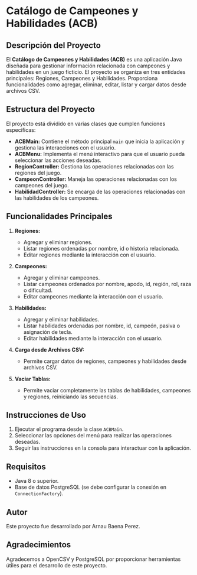 # Catálogo de Campeones y Habilidades (ACB)

## Descripción del Proyecto

El **Catálogo de Campeones y Habilidades (ACB)** es una aplicación Java diseñada para gestionar información relacionada con campeones y habilidades en un juego ficticio. El proyecto se organiza en tres entidades principales: Regiones, Campeones y Habilidades. Proporciona funcionalidades como agregar, eliminar, editar, listar y cargar datos desde archivos CSV.

## Estructura del Proyecto

El proyecto está dividido en varias clases que cumplen funciones específicas:

- **ACBMain:** Contiene el método principal `main` que inicia la aplicación y gestiona las interacciones con el usuario.
- **ACBMenu:** Implementa el menú interactivo para que el usuario pueda seleccionar las acciones deseadas.
- **RegionController:** Gestiona las operaciones relacionadas con las regiones del juego.
- **CampeonController:** Maneja las operaciones relacionadas con los campeones del juego.
- **HabilidadController:** Se encarga de las operaciones relacionadas con las habilidades de los campeones.

## Funcionalidades Principales

1. **Regiones:**
   - Agregar y eliminar regiones.
   - Listar regiones ordenadas por nombre, id o historia relacionada.
   - Editar regiones mediante la interacción con el usuario.

2. **Campeones:**
   - Agregar y eliminar campeones.
   - Listar campeones ordenados por nombre, apodo, id, región, rol, raza o dificultad.
   - Editar campeones mediante la interacción con el usuario.

3. **Habilidades:**
   - Agregar y eliminar habilidades.
   - Listar habilidades ordenadas por nombre, id, campeón, pasiva o asignación de tecla.
   - Editar habilidades mediante la interacción con el usuario.

4. **Carga desde Archivos CSV:**
   - Permite cargar datos de regiones, campeones y habilidades desde archivos CSV.

5. **Vaciar Tablas:**
   - Permite vaciar completamente las tablas de habilidades, campeones y regiones, reiniciando las secuencias.

## Instrucciones de Uso

1. Ejecutar el programa desde la clase `ACBMain`.
2. Seleccionar las opciones del menú para realizar las operaciones deseadas.
3. Seguir las instrucciones en la consola para interactuar con la aplicación.

## Requisitos

- Java 8 o superior.
- Base de datos PostgreSQL (se debe configurar la conexión en `ConnectionFactory`).

## Autor

Este proyecto fue desarrollado por Arnau Baena Perez.

## Agradecimientos

Agradecemos a OpenCSV y PostgreSQL por proporcionar herramientas útiles para el desarrollo de este proyecto.
